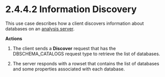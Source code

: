 <html dir="LTR" xmlns:mshelp="http://msdn.microsoft.com/mshelp" xmlns:ddue="http://ddue.schemas.microsoft.com/authoring/2003/5" xmlns:xlink="http://www.w3.org/1999/xlink" xmlns:tool="http://www.microsoft.com/tooltip">
    <head>
        <meta http-equiv="Content-Type" content="text/html; CHARSET=utf-8"></meta>
        <meta name="save" content="history"></meta>
        <title>2.4.4.2 Information Discovery</title>
        <xml>
            <mshelp:toctitle title="2.4.4.2 Information Discovery"></mshelp:toctitle>
            <mshelp:rltitle title="[MS-SSSO]: Information Discovery"></mshelp:rltitle>
            <mshelp:keyword index="A" term="3e37f42a-cb70-4b23-87c6-c72f8b93e7cd"></mshelp:keyword>
            <mshelp:attr name="DCSext.ContentType" value="open specification"></mshelp:attr>
            <mshelp:attr name="AssetID" value="3e37f42a-cb70-4b23-87c6-c72f8b93e7cd"></mshelp:attr>
            <mshelp:attr name="TopicType" value="kbRef"></mshelp:attr>
            <mshelp:attr name="DCSext.Title" value="[MS-SSSO]: Information Discovery" />
        </xml>
    </head>
    <body>
        <div id="header">
            <h1 class="heading">2.4.4.2 Information Discovery</h1>
        </div>
        <div id="mainSection">
            <div id="mainBody">
                <div id="allHistory" class="saveHistory"></div>
                <div id="sectionSection0" class="section" name="collapseableSection">
                    

<p>This use case describes how a client discovers information
about databases on an <a href="20049766-3c6e-4f20-a20e-64785e88f6f2.htm#gt_3f8f73d9-c597-447c-b67e-47ec9930a916">analysis
server</a>.</p>

<p><b>Actions</b></p>

<ol><li><p><span>    </span>The client sends
a <b>Discover</b> request that has the DBSCHEMA_CATALOGS request type to retrieve
the list of databases.</p>

</li><li><p><span>    </span>The server
responds with a rowset that contains the list of databases and some properties
associated with each database.</p>

</li></ol>
                </div>
            </div>
        </div>
    </body>
</html>